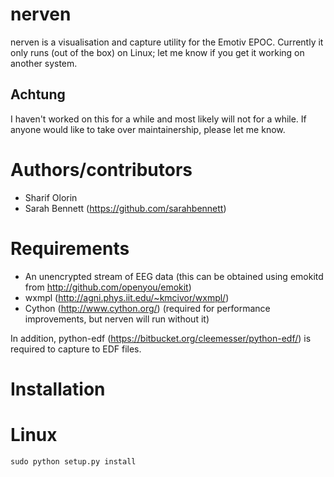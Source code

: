 nerven
======

nerven is a visualisation and capture utility for the Emotiv EPOC.
Currently it only runs (out of the box) on Linux; let me know if you 
get it working on another system.

## Achtung

I haven't worked on this for a while and most likely will not for a
while. If anyone would like to take over maintainership, please let me
know.

Authors/contributors
====================

 * Sharif Olorin
 * Sarah Bennett (https://github.com/sarahbennett)

Requirements
============

* An unencrypted stream of EEG data (this can be obtained using emokitd
  from http://github.com/openyou/emokit)
* wxmpl (http://agni.phys.iit.edu/~kmcivor/wxmpl/)
* Cython (http://www.cython.org/) (required for performance improvements, but 
  nerven will run without it)

In addition, python-edf (https://bitbucket.org/cleemesser/python-edf/)
is required to capture to EDF files.

Installation
============

Linux
=====

	sudo python setup.py install

